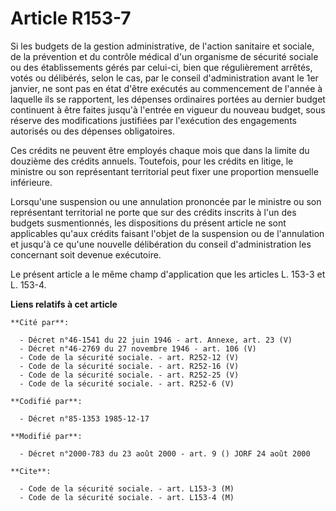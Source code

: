 # Article R153-7

Si les budgets de la gestion administrative, de l'action sanitaire et sociale, de la prévention et du contrôle médical d'un
organisme de sécurité sociale ou des établissements gérés par celui-ci, bien que régulièrement arrêtés, votés ou délibérés,
selon le cas, par le conseil d'administration avant le 1er janvier, ne sont pas en état d'être exécutés au commencement de
l'année à laquelle ils se rapportent, les dépenses ordinaires portées au dernier budget continuent à être faites jusqu'à
l'entrée en vigueur du nouveau budget, sous réserve des modifications justifiées par l'exécution des engagements autorisés ou
des dépenses obligatoires. 

Ces crédits ne peuvent être employés chaque mois que dans la limite du douzième des crédits annuels. Toutefois, pour les
crédits en litige, le ministre ou son représentant territorial peut fixer une proportion mensuelle inférieure. 

Lorsqu'une suspension ou une annulation prononcée par le ministre ou son représentant territorial ne porte que sur des
crédits inscrits à l'un des budgets susmentionnés, les dispositions du présent article ne sont applicables qu'aux crédits
faisant l'objet de la suspension ou de l'annulation et jusqu'à ce qu'une nouvelle délibération du conseil d'administration
les concernant soit devenue exécutoire. 

Le présent article a le même champ d'application que les articles L. 153-3 et L. 153-4.

**Liens relatifs à cet article**

	**Cité par**:

	  - Décret n°46-1541 du 22 juin 1946 - art. Annexe, art. 23 (V)
	  - Décret n°46-2769 du 27 novembre 1946 - art. 106 (V)
	  - Code de la sécurité sociale. - art. R252-12 (V)
	  - Code de la sécurité sociale. - art. R252-16 (V)
	  - Code de la sécurité sociale. - art. R252-25 (V)
	  - Code de la sécurité sociale. - art. R252-6 (V)

	**Codifié par**:

	  - Décret n°85-1353 1985-12-17

	**Modifié par**:

	  - Décret n°2000-783 du 23 août 2000 - art. 9 () JORF 24 août 2000

	**Cite**:

	  - Code de la sécurité sociale. - art. L153-3 (M)
	  - Code de la sécurité sociale. - art. L153-4 (M)
